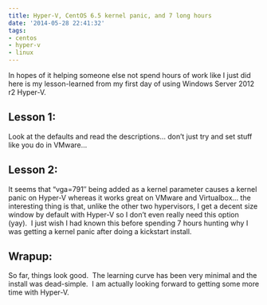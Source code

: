 ```yaml
---
title: Hyper-V, CentOS 6.5 kernel panic, and 7 long hours
date: '2014-05-28 22:41:32'
tags:
- centos
- hyper-v
- linux
---
```



In hopes of it helping someone else not spend hours of work like I just did here is my lesson-learned from my first day of using Windows Server 2012 r2 Hyper-V.


## Lesson 1:

Look at the defaults and read the descriptions… don’t just try and set stuff like you do in VMware…


## Lesson 2:

It seems that “vga=791″ being added as a kernel parameter causes a kernel panic on Hyper-V whereas it works great on VMware and Virtualbox… the interesting thing is that, unlike the other two hypervisors, I get a decent size window by default with Hyper-V so I don’t even really need this option (yay).  I just wish I had known this before spending 7 hours hunting why I was getting a kernel panic after doing a kickstart install.


## Wrapup:

So far, things look good.  The learning curve has been very minimal and the install was dead-simple.  I am actually looking forward to getting some more time with Hyper-V.


